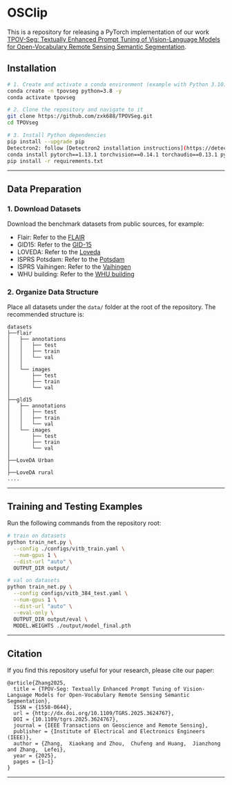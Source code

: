 # OSClip
This is a repository for releasing a PyTorch implementation of our work [TPOV-Seg: Textually Enhanced Prompt Tuning of Vision-Language Models for Open-Vocabulary Remote Sensing Semantic Segmentation](https://ieeexplore.ieee.org/document/11215798).


## Installation


```bash
# 1. Create and activate a conda environment (example with Python 3.10)
conda create -n tpovseg python=3.8 -y
conda activate tpovseg

# 2. Clone the repository and navigate to it
git clone https://github.com/zxk688/TPOVSeg.git
cd TPOVseg

# 3. Install Python dependencies
pip install --upgrade pip
Detectron2: follow [Detectron2 installation instructions](https://detectron2.readthedocs.io/tutorials/install.html).
conda install pytorch==1.13.1 torchvision==0.14.1 torchaudio==0.13.1 pytorch-cuda=11.7 -c pytorch -c nvidia
pip install -r requirements.txt
```

---

## Data Preparation

### 1. Download Datasets
Download the benchmark datasets from public sources, for example:

- Flair: Refer to the [FLAIR](https://ignf.github.io/FLAIR/) 
- GID15: Refer to the [GID-15](https://captain-whu.github.io/GID15/) 
- LOVEDA: Refer to the [Loveda](https://github.com/Junjue-Wang/LoveDA)
- ISPRS Potsdam: Refer to the [Potsdam](https://opendatalab.com/OpenDataLab/ISPRS_Potsdam/)
- ISPRS Vaihingen: Refer to the [Vaihingen](https://opendatalab.com/OpenDataLab/ISPRS_Vaihingen/)
- WHU building: Refer to the [WHU building](https://gpcv.whu.edu.cn/data/building_dataset.html)


### 2. Organize Data Structure
Place all datasets under the `data/` folder at the root of the repository. The recommended structure is:

```
datasets
├──flair
│   ├── annotations
│   │   ├── test
│   │   ├── train
│   │   └── val
│   │    
│   └── images
│       ├── test
│       ├── train
│       └── val
│    
├──gld15
│   ├── annotations
│   │   ├── test
│   │   ├── train
│   │   └── val
│   └── images
│       ├── test
│       ├── train
│       └── val
│    
├──LoveDA Urban
│    
├──LoveDA rural
....

```


---

## Training and Testing Examples

Run the following commands from the repository root:

```bash
# train on datasets
python train_net.py \
  --config ./configs/vitb_train.yaml \
  --num-gpus 1 \
  --dist-url "auto" \
  OUTPUT_DIR output/

# val on datasets
python train_net.py \
  --config configs/vitb_384_test.yaml \
  --num-gpus 1 \
  --dist-url "auto" \
  --eval-only \
  OUTPUT_DIR output/eval \
  MODEL.WEIGHTS ./output/model_final.pth
```

---

## Citation

If you find this repository useful for your research, please cite our paper:
```
@article{Zhang2025,
  title = {TPOV-Seg: Textually Enhanced Prompt Tuning of Vision-Language Models for Open-Vocabulary Remote Sensing Semantic Segmentation},
  ISSN = {1558-0644},
  url = {http://dx.doi.org/10.1109/TGRS.2025.3624767},
  DOI = {10.1109/tgrs.2025.3624767},
  journal = {IEEE Transactions on Geoscience and Remote Sensing},
  publisher = {Institute of Electrical and Electronics Engineers (IEEE)},
  author = {Zhang,  Xiaokang and Zhou,  Chufeng and Huang,  Jianzhong and Zhang,  Lefei},
  year = {2025},
  pages = {1–1}
}
```

---

